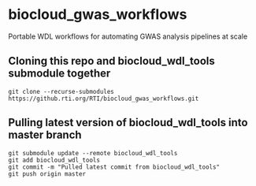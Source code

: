 # biocloud_gwas_workflows
Portable WDL workflows for automating GWAS analysis pipelines at scale 

## Cloning this repo and biocloud_wdl_tools submodule together
	
	git clone --recurse-submodules https://github.rti.org/RTI/biocloud_gwas_workflows.git

## Pulling latest version of biocloud_wdl_tools into master branch

	git submodule update --remote biocloud_wdl_tools
 	git add biocloud_wdl_tools
	git commit -m "Pulled latest commit from biocloud_wdl_tools"
	git push origin master
